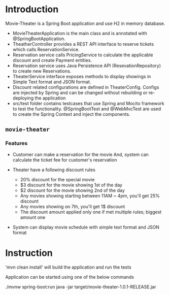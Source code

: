 # Introduction
Movie-Theater is a Spring Boot application and use H2 in memory database.

* MovieTheaterApplication is the main class and is annotated with @SpringBootApplication.
* TheatherController provides a REST API interface to reserve tickets which calls ReservationService.
* Reservation service  calls PricingService to calculate the applicable discount and create Payment entities.
* Reservation service uses Java Persistence API (ResevationRepository) to create new Reservations.
* TheaterService interface exposes methods to display showings in Simple Text format and JSON format.
* Discount related configurations are defined in TheaterConfig. Configs are injected by Spring and can be changed without rebuilding or re-deploying the application 
* src/test folder contains testcases that use Spring and Mocito framework to test the functionality.  @SpringBootTest and @WebMvcTest are used to create the Spring Context and inject the components.

## `movie-theater`

### Features
* Customer can make a reservation for the movie
  And, system can calculate the ticket fee for customer's reservation
* Theater have a following discount rules
  * 20% discount for the special movie
  * $3 discount for the movie showing 1st of the day
  * $2 discount for the movie showing 2nd of the day
  * Any movies showing starting between 11AM ~ 4pm, you'll get 25% discount
  * Any movies showing on 7th, you'll get 1$ discount
  * The discount amount applied only one if met multiple rules; biggest amount one
  
* System can display movie schedule with simple text format and JSON format

# Instruction
'mvn clean install' will build the application and run the tests

Application can be started using one of the below commands

./mvnw spring-boot:run
java -jar target/movie-theater-1.0.1-RELEASE.jar
